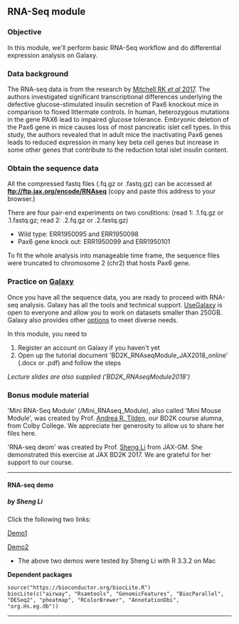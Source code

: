 ## RNA-Seq module

### Objective

In this module, we'll perform basic RNA-Seq workflow and do differential expression analysis on Galaxy.

### Data background

The RNA-seq data is from the research by [Mitchell RK *et al* 2017](http://www.jbc.org/content/292/21/8892). The authors investigated significant transcriptional differences underlying the defective glucose-stimulated insulin secretion of Pax6 knockout mice in comparison to floxed littermate controls. In human, heterozygous mutations in the gene PAX6 lead to impaired glucose tolerance. Embryonic deletion of the Pax6 gene in mice causes loss of most pancreatic islet cell types. In this study, the authors revealed that in adult mice the inactivating Pax6 genes leads to reduced expression in many key beta cell genes but increase in some other genes that contribute to the reduction total islet insulin content.

### Obtain the sequence data

All the compressed fastq files (.fq.gz or .fastq.gz) can be accessed at **ftp://ftp.jax.org/encode/RNAseq** (copy and paste this address to your browser.)

There are four pair-end experiments on two conditions:
(read 1: .1.fq.gz or .1.fastq.gz; read 2: .2.fq.gz or .2.fastq.gz)
- Wild type: ERR1950095 and ERR1950098 
- Pax6 gene knock out: ERR1950099 and ERR1950101

To fit the whole analysis into manageable time frame, the sequence files were truncated to chromosome 2 (chr2) that hosts Pax6 gene. 

### Practice on [Galaxy](https://usegalaxy.org)

Once you have all the sequence data, you are ready to proceed with RNA-seq analysis. Galaxy has all the tools and technical support. [UseGalaxy](https://usegalaxy.org) is open to everyone and allow you to work on datasets smaller than 250GB. Galaxy also provides other [options](https://galaxyproject.org/choices/) to meet diverse needs. 

In this module, you need to
1. Register an account on Galaxy if you haven't yet
2. Open up the tutorial document 'BD2K_RNAseqModule_JAX2018_online' (.docx or .pdf) and follow the steps

*Lecture slides are also supplied ('BD2K_RNAseqModule2018')*

### Bonus module material

'Mini RNA-Seq Module' (/Mini_RNAseq_Module), also called 'Mini Mouse Module', was created by Prof. [Andrea R. Tilden](https://www.colby.edu/directory/profile/artilden/), our BD2K course alumna, from Colby College. We appreciate her generosity to allow us to share her files here. 

'RNA-seq deom' was created by Prof. [Sheng Li](https://www.jax.org/research-and-faculty/faculty/sheng-li) from JAX-GM. She demonstrated this exercise at JAX BD2K 2017. We are grateful for her support to our course.

--------------------
#### RNA-seq demo
##### by Sheng Li

Click the following two links:

[Demo1](http://rpubs.com/shelly1436/274304)

[Demo2](http://rpubs.com/shelly1436/274308)

* The above two demos were tested by Sheng Li with R 3.3.2 on Mac

__Dependent packages__

```
source("https://bioconductor.org/biocLite.R")
biocLite(c("airway", "Rsamtools", "GenomicFeatures", "BiocParallel", "DESeq2", "pheatmap", "RColorBrewer", "AnnotationDbi", "org.Hs.eg.db"))
```
----------------------
